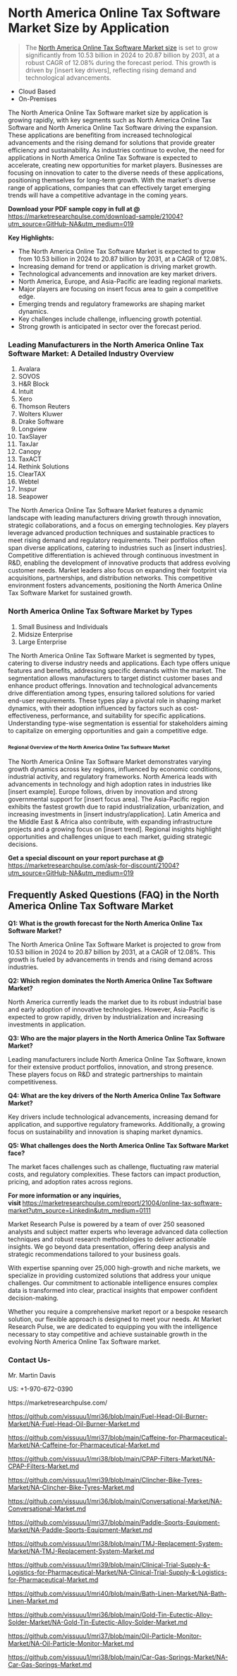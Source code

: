 <h1>North America Online Tax Software Market&nbsp;Size by Application</h1><blockquote><p>The <a href="https://marketresearchpulse.com/download-sample/21004?utm_source=GitHub-NA&amp;utm_medium=019">North America Online Tax Software Market size</a> is set to grow significantly from 10.53 billion in 2024 to 20.87 billion by 2031, at a robust CAGR of 12.08% during the forecast period. This growth is driven by [insert key drivers], reflecting rising demand and technological advancements.</p></blockquote><ul><li>Cloud Based<li> On-Premises</li></ul><p>The North America Online Tax Software market size by application is growing rapidly, with key segments such as North America Online Tax Software and North America Online Tax Software driving the expansion. These applications are benefiting from increased technological advancements and the rising demand for solutions that provide greater efficiency and sustainability. As industries continue to evolve, the need for applications in North America Online Tax Software is expected to accelerate, creating new opportunities for market players. Businesses are focusing on innovation to cater to the diverse needs of these applications, positioning themselves for long-term growth. With the market's diverse range of applications, companies that can effectively target emerging trends will have a competitive advantage in the coming years.</p><p><strong>Download your PDF sample copy in full at @ </strong><a href="https://marketresearchpulse.com/download-sample/21004?utm_source=GitHub-NA&amp;utm_medium=019">https://marketresearchpulse.com/download-sample/21004?utm_source=GitHub-NA&amp;utm_medium=019</a></p><p><strong>Key Highlights: </strong></p><ul><li>The North America Online Tax Software Market is expected to grow from 10.53 billion in 2024 to 20.87 billion by 2031, at a CAGR of 12.08%.</li><li>Increasing demand for trend or application is driving market growth.</li><li>Technological advancements and innovation are key market drivers.</li><li>North America, Europe, and Asia-Pacific are leading regional markets.</li><li>Major players are focusing on insert focus area to gain a competitive edge.</li><li>Emerging trends and regulatory frameworks are shaping market dynamics.</li><li>Key challenges include challenge, influencing growth potential.</li><li>Strong growth is anticipated in sector over the forecast period.</li></ul><h3>Leading Manufacturers in the North America Online Tax Software Market: A Detailed Industry Overview</h3><ol><li>Avalara</li><li>SOVOS</li><li>H&R Block</li><li>Intuit</li><li>Xero</li><li>Thomson Reuters</li><li>Wolters Kluwer</li><li>Drake Software</li><li>Longview</li><li>TaxSlayer</li><li>TaxJar</li><li>Canopy</li><li>TaxACT</li><li>Rethink Solutions</li><li>ClearTAX</li><li>Webtel</li><li>Inspur</li><li>Seapower</li></ol><div class="flex max-w-full flex-col flex-grow"><div class="min-h-8 text-message flex w-full flex-col items-end gap-2 whitespace-normal break-words [.text-message+&amp;]:mt-5" dir="auto" data-message-author-role="assistant" data-message-id="fd8432e4-4910-450d-b182-61b7bfb0a01f" data-message-model-slug="gpt-4o"><div class="flex w-full flex-col gap-1 empty:hidden first:pt-[3px]"><div class="markdown prose w-full break-words dark:prose-invert light"><p>The North America Online Tax Software Market features a dynamic landscape with leading manufacturers driving growth through innovation, strategic collaborations, and a focus on emerging technologies. Key players leverage advanced production techniques and sustainable practices to meet rising demand and regulatory requirements. Their portfolios often span diverse applications, catering to industries such as [insert industries]. Competitive differentiation is achieved through continuous investment in R&amp;D, enabling the development of innovative products that address evolving customer needs. Market leaders also focus on expanding their footprint via acquisitions, partnerships, and distribution networks. This competitive environment fosters advancements, positioning the North America Online Tax Software Market for sustained growth.</p></div></div></div></div><h3>North America Online Tax Software Market by Types</h3><ol><li>Small Business and Individuals<li> Midsize Enterprise<li> Large Enterprise</li></ol><div class="flex max-w-full flex-col flex-grow"><div class="min-h-8 text-message flex w-full flex-col items-end gap-2 whitespace-normal break-words [.text-message+&amp;]:mt-5" dir="auto" data-message-author-role="assistant" data-message-id="084470be-0bb7-4664-bddf-5156b4f41249" data-message-model-slug="gpt-4o-mini"><div class="flex w-full flex-col gap-1 empty:hidden first:pt-[3px]"><div class="markdown prose w-full break-words dark:prose-invert light"><p>The North America Online Tax Software Market is segmented by types, catering to diverse industry needs and applications. Each type offers unique features and benefits, addressing specific demands within the market. The segmentation allows manufacturers to target distinct customer bases and enhance product offerings. Innovation and technological advancements drive differentiation among types, ensuring tailored solutions for varied end-user requirements. These types play a pivotal role in shaping market dynamics, with their adoption influenced by factors such as cost-effectiveness, performance, and suitability for specific applications. Understanding type-wise segmentation is essential for stakeholders aiming to capitalize on emerging opportunities and gain a competitive edge.</p></div></div></div></div><h3><span style="font-size: 11px;">Regional Overview of the North America Online Tax Software Market</span></h3><div class="flex max-w-full flex-col flex-grow"><div class="min-h-8 text-message flex w-full flex-col items-end gap-2 whitespace-normal break-words [.text-message+&amp;]:mt-5" dir="auto" data-message-author-role="assistant" data-message-id="e9038762-ce64-4e30-91c9-9bd413514231" data-message-model-slug="gpt-4o-mini"><div class="flex w-full flex-col gap-1 empty:hidden first:pt-[3px]"><div class="markdown prose w-full break-words dark:prose-invert light"><p>The North America Online Tax Software Market demonstrates varying growth dynamics across key regions, influenced by economic conditions, industrial activity, and regulatory frameworks. North America leads with advancements in technology and high adoption rates in industries like [insert example]. Europe follows, driven by innovation and strong governmental support for [insert focus area]. The Asia-Pacific region exhibits the fastest growth due to rapid industrialization, urbanization, and increasing investments in [insert industry/application]. Latin America and the Middle East &amp; Africa also contribute, with expanding infrastructure projects and a growing focus on [insert trend]. Regional insights highlight opportunities and challenges unique to each market, guiding strategic decisions.</p></div></div></div></div><p><strong>Get a special discount on your report purchase at @ </strong><a href="https://marketresearchpulse.com/ask-for-discount/21004?utm_source=GitHub-NA&amp;utm_medium=019">https://marketresearchpulse.com/ask-for-discount/21004?utm_source=GitHub-NA&amp;utm_medium=019</a></p><h2>Frequently Asked Questions (FAQ) in the North America Online Tax Software Market</h2><p><strong>Q1: What is the growth forecast for the North America Online Tax Software Market?</strong></p><p>The North America Online Tax Software Market is projected to grow from 10.53 billion in 2024 to 20.87 billion by 2031, at a CAGR of 12.08%. This growth is fueled by advancements in trends and rising demand across industries.</p><p><strong>Q2: Which region dominates the North America Online Tax Software Market?</strong></p><p>North America currently leads the market due to its robust industrial base and early adoption of innovative technologies. However, Asia-Pacific is expected to grow rapidly, driven by industrialization and increasing investments in application.</p><p><strong>Q3: Who are the major players in the North America Online Tax Software Market?</strong></p><p>Leading manufacturers include North America Online Tax Software, known for their extensive product portfolios, innovation, and strong presence. These players focus on R&amp;D and strategic partnerships to maintain competitiveness.</p><p><strong>Q4: What are the key drivers of the North America Online Tax Software Market?</strong></p><p>Key drivers include technological advancements, increasing demand for application, and supportive regulatory frameworks. Additionally, a growing focus on sustainability and innovation is shaping market dynamics.</p><p><strong>Q5: What challenges does the North America Online Tax Software Market face?</strong></p><p>The market faces challenges such as challenge, fluctuating raw material costs, and regulatory complexities. These factors can impact production, pricing, and adoption rates across regions.</p><p><strong>For more information or any inquiries, visit&nbsp;</strong><a href="https://marketresearchpulse.com/report/21004/online-tax-software-market?utm_source=Linkedin&utm_medium=0111">https://marketresearchpulse.com/report/21004/online-tax-software-market?utm_source=Linkedin&utm_medium=0111</a></p><p>Market Research Pulse is powered by a team of over 250 seasoned analysts and subject matter experts who leverage advanced data collection techniques and robust research methodologies to deliver actionable insights. We go beyond data presentation, offering deep analysis and strategic recommendations tailored to your business goals.</p><p>With expertise spanning over 25,000 high-growth and niche markets, we specialize in providing customized solutions that address your unique challenges. Our commitment to actionable intelligence ensures complex data is transformed into clear, practical insights that empower confident decision-making.</p><p>Whether you require a comprehensive market report or a bespoke research solution, our flexible approach is designed to meet your needs. At Market Research Pulse, we are dedicated to equipping you with the intelligence necessary to stay competitive and achieve sustainable growth in the evolving North America Online Tax Software market.</p><h3><strong>Contact Us-</strong></h3><p>Mr. Martin Davis</p><p>US: +1-970-672-0390</p><p>https://marketresearchpulse.com/</p><p><a href="https://github.com/vissuuu1/mri36/blob/main/Fuel-Head-Oil-Burner-Market/NA-Fuel-Head-Oil-Burner-Market.md">https://github.com/vissuuu1/mri36/blob/main/Fuel-Head-Oil-Burner-Market/NA-Fuel-Head-Oil-Burner-Market.md</a></p><p><a href="https://github.com/vissuuu1/mri37/blob/main/Caffeine-for-Pharmaceutical-Market/NA-Caffeine-for-Pharmaceutical-Market.md">https://github.com/vissuuu1/mri37/blob/main/Caffeine-for-Pharmaceutical-Market/NA-Caffeine-for-Pharmaceutical-Market.md</a></p><p><a href="https://github.com/vissuuu1/mri38/blob/main/CPAP-Filters-Market/NA-CPAP-Filters-Market.md">https://github.com/vissuuu1/mri38/blob/main/CPAP-Filters-Market/NA-CPAP-Filters-Market.md</a></p><p><a href="https://github.com/vissuuu1/mri39/blob/main/Clincher-Bike-Tyres-Market/NA-Clincher-Bike-Tyres-Market.md">https://github.com/vissuuu1/mri39/blob/main/Clincher-Bike-Tyres-Market/NA-Clincher-Bike-Tyres-Market.md</a></p><p><a href="https://github.com/vissuuu1/mri36/blob/main/Conversational-Market/NA-Conversational-Market.md">https://github.com/vissuuu1/mri36/blob/main/Conversational-Market/NA-Conversational-Market.md</a></p><p><a href="https://github.com/vissuuu1/mri37/blob/main/Paddle-Sports-Equipment-Market/NA-Paddle-Sports-Equipment-Market.md">https://github.com/vissuuu1/mri37/blob/main/Paddle-Sports-Equipment-Market/NA-Paddle-Sports-Equipment-Market.md</a></p><p><a href="https://github.com/vissuuu1/mri38/blob/main/TMJ-Replacement-System-Market/NA-TMJ-Replacement-System-Market.md">https://github.com/vissuuu1/mri38/blob/main/TMJ-Replacement-System-Market/NA-TMJ-Replacement-System-Market.md</a></p><p><a href="https://github.com/vissuuu1/mri39/blob/main/Clinical-Trial-Supply-&-Logistics-for-Pharmaceutical-Market/NA-Clinical-Trial-Supply-&-Logistics-for-Pharmaceutical-Market.md">https://github.com/vissuuu1/mri39/blob/main/Clinical-Trial-Supply-&-Logistics-for-Pharmaceutical-Market/NA-Clinical-Trial-Supply-&-Logistics-for-Pharmaceutical-Market.md</a></p><p><a href="https://github.com/vissuuu1/mri40/blob/main/Bath-Linen-Market/NA-Bath-Linen-Market.md">https://github.com/vissuuu1/mri40/blob/main/Bath-Linen-Market/NA-Bath-Linen-Market.md</a></p><p><a href="https://github.com/vissuuu1/mri36/blob/main/Gold-Tin-Eutectic-Alloy-Solder-Market/NA-Gold-Tin-Eutectic-Alloy-Solder-Market.md">https://github.com/vissuuu1/mri36/blob/main/Gold-Tin-Eutectic-Alloy-Solder-Market/NA-Gold-Tin-Eutectic-Alloy-Solder-Market.md</a></p><p><a href="https://github.com/vissuuu1/mri37/blob/main/Oil-Particle-Monitor-Market/NA-Oil-Particle-Monitor-Market.md">https://github.com/vissuuu1/mri37/blob/main/Oil-Particle-Monitor-Market/NA-Oil-Particle-Monitor-Market.md</a></p><p><a href="https://github.com/vissuuu1/mri38/blob/main/Car-Gas-Springs-Market/NA-Car-Gas-Springs-Market.md">https://github.com/vissuuu1/mri38/blob/main/Car-Gas-Springs-Market/NA-Car-Gas-Springs-Market.md</a></p>
